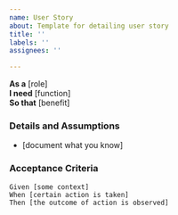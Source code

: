 ```yaml
---
name: User Story
about: Template for detailing user story
title: ''
labels: ''
assignees: ''

---
```


**As a** [role]  
**I need** [function]  
**So that** [benefit]

### Details and Assumptions
* [document what you know]

### Acceptance Criteria  
   
 ```gherkin
 Given [some context]
 When [certain action is taken]
 Then [the outcome of action is observed]
```
